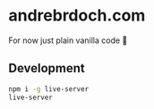 # andrebrdoch.com

For now just plain vanilla code 🍦

## Development

```bash
npm i -g live-server
live-server
```
